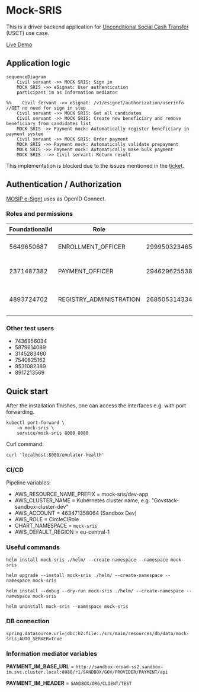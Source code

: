 # Mock-SRIS
This is a driver backend application for 
[Unconditional Social Cash Transfer](https://github.com/GovStackWorkingGroup/product-use-cases/blob/main/product-use-case/inst-1-unconditional-social-cash-transfer.md)
(USCT) use case.

[Live Demo](https://usct.dev.sandbox-playground.com/driver-poc/)

[//]: # (## Building block diagram need to update parts of the section)

[//]: # ([![]&#40;./images/bb.png&#41;]&#40;&#41; Outdated)

[//]: # ([![]&#40;./images/figma.png&#41;]&#40;https://www.figma.com/file/qVUaK5Z5FmgQV16C71RRCn/USCT---Vertical-Prototype?type=design&node-id=178-5054&#41; Outdated)

## Application logic
```mermaid
sequenceDiagram
    Civil servant ->> MOCK SRIS: Sign in
    MOCK SRIS ->> eSignat: User authentication
    participant im as Information mediator

%%    Civil servant ->> eSignat: /v1/esignet/authorization/userinfo //GET no need for sign in step 
    Civil servant ->> MOCK SRIS: Get all candidates
    Civil servant ->> MOCK SRIS: Create new beneficiary and remove beneficiary from candidates list
    MOCK SRIS ->> Payment mock: Automatically register beneficiary in payment system
    Civil servant ->> MOCK SRIS: Order payment
    MOCK SRIS ->> Payment mock: Automatically validate prepayment
    MOCK SRIS ->> Payment mock: Automatically make bulk payment
    MOCK SRIS -->> Civil servant: Return result
```
This implementation is blocked due to the issues mentioned in the [ticket](https://govstack-global.atlassian.net/browse/SND-531?focusedCommentId=12851&page=com.atlassian.jira.plugin.system.issuetabpanels%3Acomment-tabpanel#comment-12851). 


## Authentication / Authorization
[MOSIP e-Signt](https://docs.mosip.io/1.2.0/integrations/e-signet) uses as OpenID Connect. 

### Roles and permissions

| FoundationalId | Role | subject |                     Description           |
|----------------|------|---------|---------|
|5649650687                |ENROLLMENT_OFFICER      |299950323465436931629862208523254959         |         Officer responsible for enrollment|
|2371487382                |PAYMENT_OFFICER      |294629625538148508290996199782510910         |           Officer responsible for payment |
|4893724702                |REGISTRY_ADMINISTRATION      |268505314334796284434550524121540566         | Officer responsible for creating/editing candidates |

### Other test users
* 7436956034
* 5879614089
* 3145283460
* 7540825162
* 9531082389
* 8917213569

## Quick start
After the installation finishes, one can access the interfaces e.g. with port forwarding.

``` shell
kubectl port-forward \
    -n mock-sris \
    service/mock-sris 8080 8080
```

Curl command:

`curl 'localhost:8080/emulator-health'`

### CI/CD
Pipeline variables:
* AWS_RESOURCE_NAME_PREFIX = mock-sris/dev-app
* AWS_CLUSTER_NAME = Kubernetes cluster name, e.g. "Govstack-sandbox-cluster-dev"
* AWS_ACCOUNT = 463471358064 (Sandbox Dev)
* AWS_ROLE = CircleCIRole
* CHART_NAMESPACE = `mock-sris`
* AWS_DEFAULT_REGION = eu-central-1

### Useful commands

```shell
helm install mock-sris ./helm/ --create-namespace --namespace mock-sris
```

```shell
helm upgrade --install mock-sris ./helm/ --create-namespace --namespace mock-sris
```

```shell
helm install --debug --dry-run mock-sris ./helm/ --create-namespace --namespace mock-sris
```

```shell
helm uninstall mock-sris --namespace mock-sris
```

### DB connection
`spring.datasource.url=jdbc:h2:file:./src/main/resources/db/data/mock-sris;AUTO_SERVER=true`

### Information mediator variables

**PAYMENT_IM_BASE_URL** = `http://sandbox-xroad-ss2.sandbox-im.svc.cluster.local:8080/r1/SANDBOX/GOV/PROVIDER/PAYMENT/api`

**PAYMENT_IM_HEADER** = `SANDBOX/ORG/CLIENT/TEST`